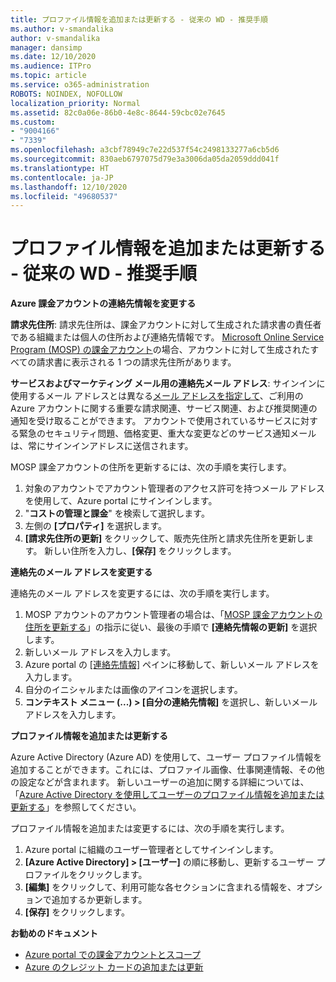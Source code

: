 ```yaml
---
title: プロファイル情報を追加または更新する - 従来の WD - 推奨手順
ms.author: v-smandalika
author: v-smandalika
manager: dansimp
ms.date: 12/10/2020
ms.audience: ITPro
ms.topic: article
ms.service: o365-administration
ROBOTS: NOINDEX, NOFOLLOW
localization_priority: Normal
ms.assetid: 82c0a06e-86b0-4e8c-8644-59cbc02e7645
ms.custom:
- "9004166"
- "7339"
ms.openlocfilehash: a3cbf78949c7e22d537f54c2498133277a6cb5d6
ms.sourcegitcommit: 830aeb6797075d79e3a3006da05da2059ddd041f
ms.translationtype: HT
ms.contentlocale: ja-JP
ms.lasthandoff: 12/10/2020
ms.locfileid: "49680537"
---
```

# <a name="add-or-update-profile-information---legacy-wd---recommended-steps"></a>プロファイル情報を追加または更新する - 従来の WD - 推奨手順

**Azure 課金アカウントの連絡先情報を変更する**

**請求先住所**: 請求先住所は、課金アカウントに対して生成された請求書の責任者である組織または個人の住所および連絡先情報です。 [Microsoft Online Service Program (MOSP) の課金アカウント](https://docs.microsoft.com/azure/cost-management-billing/manage/change-azure-account-profile#update-an-mosp-billing-account-address)の場合、アカウントに対して生成されたすべての請求書に表示される 1 つの請求先住所があります。 

**サービスおよびマーケティング メール用の連絡先メール アドレス**: サインインに使用するメール アドレスとは異なる[メール アドレスを指定して](https://docs.microsoft.com/azure/cost-management-billing/manage/change-azure-account-profile#change-your-contact-email-address)、ご利用の Azure アカウントに関する重要な請求関連、サービス関連、および推奨関連の通知を受け取ることができます。  アカウントで使用されているサービスに対する緊急のセキュリティ問題、価格変更、重大な変更などのサービス通知メールは、常にサインインアドレスに送信されます。

MOSP 課金アカウントの住所を更新するには、次の手順を実行します。
1. 対象のアカウントでアカウント管理者のアクセス許可を持つメール アドレスを使用して、Azure portal にサインインします。
2. "**コストの管理と課金**" を検索して選択します。 
3. 左側の **[プロパティ]** を選択します。 
4. **[請求先住所の更新]** をクリックして、販売先住所と請求先住所を更新します。  新しい住所を入力し、**[保存]** をクリックします。

**連絡先のメール アドレスを変更する** 

連絡先のメール アドレスを変更するには、次の手順を実行します。
1. MOSP アカウントのアカウント管理者の場合は、「[MOSP 課金アカウントの住所を更新する](https://docs.microsoft.com/azure/cost-management-billing/manage/change-azure-account-profile#update-an-mosp-billing-account-address)」の指示に従い、最後の手順で **[連絡先情報の更新]** を選択します。  
2. 新しいメール アドレスを入力します。 
3. Azure portal の [[連絡先情報]](https://ms.portal.azure.com/) ペインに移動して、新しいメール アドレスを入力します。 
4. 自分のイニシャルまたは画像のアイコンを選択します。 
5. **コンテキスト メニュー (...) > [自分の連絡先情報]** を選択し、新しいメール アドレスを入力します。

**プロファイル情報を追加または更新する**

Azure Active Directory (Azure AD) を使用して、ユーザー プロファイル情報を追加することができます。これには、プロファイル画像、仕事関連情報、その他の設定などが含まれます。 新しいユーザーの追加に関する詳細については、「[Azure Active Directory を使用してユーザーのプロファイル情報を追加または更新する](https://docs.microsoft.com/azure/active-directory/fundamentals/add-users-azure-active-directory)」を参照してください。

プロファイル情報を追加または変更するには、次の手順を実行します。

1. Azure portal に組織のユーザー管理者としてサインインします。
2. **[Azure Active Directory] > [ユーザー]** の順に移動し、更新するユーザー プロファイルをクリックします。 
3. **[編集]** をクリックして、利用可能な各セクションに含まれる情報を、オプションで追加するか更新します。 
4. **[保存]** をクリックします。

**お勧めのドキュメント**

- [Azure portal での課金アカウントとスコープ](https://docs.microsoft.com/azure/cost-management-billing/manage/view-all-accounts) 
- [Azure のクレジット カードの追加または更新](https://docs.microsoft.com/azure/cost-management-billing/manage/change-credit-card)


